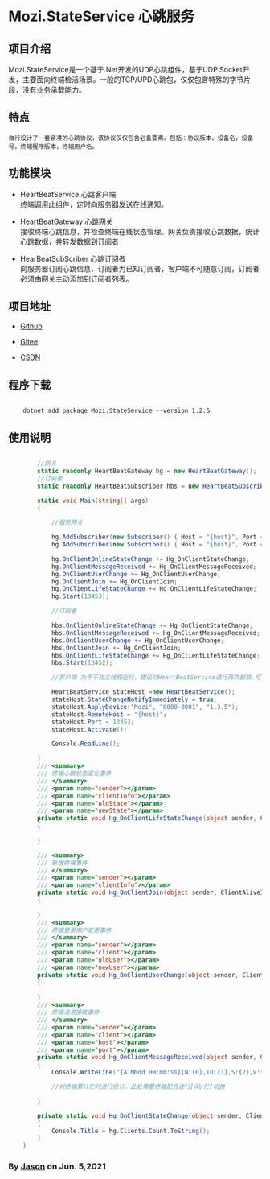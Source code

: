 ﻿# Mozi.StateService 心跳服务

## 项目介绍

Mozi.StateService是一个基于.Net开发的UDP心跳组件，基于UDP Socket开发，主要面向终端检活场景。一般的TCP/UPD心跳包，仅仅包含特殊的字节片段，没有业务承载能力。 

## 特点
    自行设计了一套紧凑的心跳协议，该协议仅仅包含必备要素。包括：协议版本，设备名，设备号，终端程序版本，终端用户名。

## 功能模块

- HeartBeatService
    心跳客户端  
    终端调用此组件，定时向服务器发送在线通知。

- HeartBeatGateway
    心跳网关  
    接收终端心跳信息，并检查终端在线状态管理。网关负责接收心跳数据，统计心跳数据，并转发数据到订阅者

- HearBeatSubScriber
    心跳订阅者  
    向服务器订阅心跳信息，订阅者为已知订阅者，客户端不可随意订阅，订阅者必须由网关主动添加到订阅者列表。

## 项目地址

- [Github][github]

- [Gitee][gitee]

- [CSDN][codechina]

## 程序下载

~~~shell

	dotnet add package Mozi.StateService --version 1.2.6

~~~
## 使用说明

~~~csharp

        //网关
        static readonly HeartBeatGateway hg = new HeartBeatGateway();
        //订阅者
        static readonly HeartBeatSubscriber hbs = new HeartBeatSubscriber();

        static void Main(string[] args)
        {

            //服务网关

            hg.AddSubscriber(new Subscriber() { Host = "{host}", Port = 13452 });
            hg.AddSubscriber(new Subscriber() { Host = "{host}", Port = 13452 });

            hg.OnClientOnlineStateChange += Hg_OnClientStateChange;
            hg.OnClientMessageReceived += Hg_OnClientMessageReceived;
            hg.OnClientUserChange += Hg_OnClientUserChange;
            hg.OnClientJoin += Hg_OnClientJoin;
            hg.OnClientLifeStateChange += Hg_OnClientLifeStateChange;
            hg.Start(13453);

            //订阅者

            hbs.OnClientOnlineStateChange += Hg_OnClientStateChange;
            hbs.OnClientMessageReceived += Hg_OnClientMessageReceived;
            hbs.OnClientUserChange += Hg_OnClientUserChange;
            hbs.OnClientJoin += Hg_OnClientJoin;
            hbs.OnClientLifeStateChange += Hg_OnClientLifeStateChange;
            hbs.Start(13452);

            //客户端 为不干扰主线程运行，建议对HeartBeatService进行再次封装.可直接调用包内 StateServiceHost运行单例模式

            HeartBeatService stateHost =new HeartBeatService();
            stateHost.StateChangeNotifyImmediately = true;
            stateHost.ApplyDevice("Mozi", "0000-0001", "1.3.5");
            stateHost.RemoteHost = "{host}";
            stateHost.Port = 13453;
            stateHost.Activate();

            Console.ReadLine();

        }
        /// <summary>
        /// 终端心跳状态变化事件
        /// </summary>
        /// <param name="sender"></param>
        /// <param name="clientInfo"></param>
        /// <param name="oldState"></param>
        /// <param name="newState"></param>
        private static void Hg_OnClientLifeStateChange(object sender, ClientAliveInfo clientInfo, ClientLifeState oldState, ClientLifeState newState)
        {
            
        }

        /// <summary>
        /// 新增终端事件
        /// </summary>
        /// <param name="sender"></param>
        /// <param name="clientInfo"></param>
        private static void Hg_OnClientJoin(object sender, ClientAliveInfo clientInfo)
        {
           
        }
        /// <summary>
        /// 终端登录用户变更事件
        /// </summary>
        /// <param name="sender"></param>
        /// <param name="client"></param>
        /// <param name="oldUser"></param>
        /// <param name="newUser"></param>
        private static void Hg_OnClientUserChange(object sender, ClientAliveInfo client, string oldUser, string newUser)
        {
            
        }
        /// <summary>
        /// 终端消息接收事件
        /// </summary>
        /// <param name="sender"></param>
        /// <param name="client"></param>
        /// <param name="host"></param>
        /// <param name="port"></param>
        private static void Hg_OnClientMessageReceived(object sender, ClientAliveInfo client,string host,int port)
        {
            Console.WriteLine("{4:MMdd HH:mm:ss}|N:{0},ID:{1},S:{2},V:{3},{5},{6}", client.DeviceName, client.DeviceId, client.State, client.AppVersion, client.BeatTime, host,client.UserName);

            //对终端累计忙时进行统计，此处需要终端配合进行[闲/忙]切换

        }

        private static void Hg_OnClientStateChange(object sender, ClientAliveInfo clientInfo, ClientOnlineState oldState, ClientOnlineState newState)
        {
            Console.Title = hg.Clients.Count.ToString();
        }
    }
~~~
### By [Jason][1] on Jun. 5,2021

[1]:mailto:brotherqian@163.com
[gitee]:https://gitee.com/myui_admin/mozi.git
[github]:https://github.com/MoziCoder/Mozi.HttpEmbedded.git
[codechina]:https://codechina.csdn.net/mozi/mozi.httpembedded.git